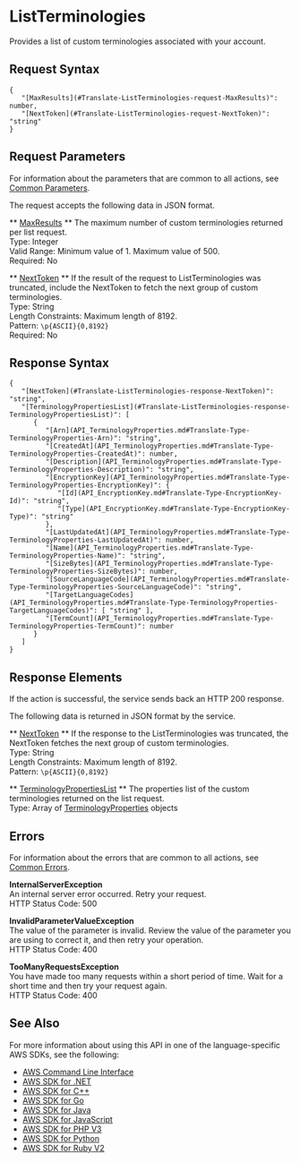 # ListTerminologies<a name="API_ListTerminologies"></a>

Provides a list of custom terminologies associated with your account\.

## Request Syntax<a name="API_ListTerminologies_RequestSyntax"></a>

```
{
   "[MaxResults](#Translate-ListTerminologies-request-MaxResults)": number,
   "[NextToken](#Translate-ListTerminologies-request-NextToken)": "string"
}
```

## Request Parameters<a name="API_ListTerminologies_RequestParameters"></a>

For information about the parameters that are common to all actions, see [Common Parameters](CommonParameters.md)\.

The request accepts the following data in JSON format\.

 ** [MaxResults](#API_ListTerminologies_RequestSyntax) **   <a name="Translate-ListTerminologies-request-MaxResults"></a>
The maximum number of custom terminologies returned per list request\.  
Type: Integer  
Valid Range: Minimum value of 1\. Maximum value of 500\.  
Required: No

 ** [NextToken](#API_ListTerminologies_RequestSyntax) **   <a name="Translate-ListTerminologies-request-NextToken"></a>
If the result of the request to ListTerminologies was truncated, include the NextToken to fetch the next group of custom terminologies\.   
Type: String  
Length Constraints: Maximum length of 8192\.  
Pattern: `\p{ASCII}{0,8192}`   
Required: No

## Response Syntax<a name="API_ListTerminologies_ResponseSyntax"></a>

```
{
   "[NextToken](#Translate-ListTerminologies-response-NextToken)": "string",
   "[TerminologyPropertiesList](#Translate-ListTerminologies-response-TerminologyPropertiesList)": [ 
      { 
         "[Arn](API_TerminologyProperties.md#Translate-Type-TerminologyProperties-Arn)": "string",
         "[CreatedAt](API_TerminologyProperties.md#Translate-Type-TerminologyProperties-CreatedAt)": number,
         "[Description](API_TerminologyProperties.md#Translate-Type-TerminologyProperties-Description)": "string",
         "[EncryptionKey](API_TerminologyProperties.md#Translate-Type-TerminologyProperties-EncryptionKey)": { 
            "[Id](API_EncryptionKey.md#Translate-Type-EncryptionKey-Id)": "string",
            "[Type](API_EncryptionKey.md#Translate-Type-EncryptionKey-Type)": "string"
         },
         "[LastUpdatedAt](API_TerminologyProperties.md#Translate-Type-TerminologyProperties-LastUpdatedAt)": number,
         "[Name](API_TerminologyProperties.md#Translate-Type-TerminologyProperties-Name)": "string",
         "[SizeBytes](API_TerminologyProperties.md#Translate-Type-TerminologyProperties-SizeBytes)": number,
         "[SourceLanguageCode](API_TerminologyProperties.md#Translate-Type-TerminologyProperties-SourceLanguageCode)": "string",
         "[TargetLanguageCodes](API_TerminologyProperties.md#Translate-Type-TerminologyProperties-TargetLanguageCodes)": [ "string" ],
         "[TermCount](API_TerminologyProperties.md#Translate-Type-TerminologyProperties-TermCount)": number
      }
   ]
}
```

## Response Elements<a name="API_ListTerminologies_ResponseElements"></a>

If the action is successful, the service sends back an HTTP 200 response\.

The following data is returned in JSON format by the service\.

 ** [NextToken](#API_ListTerminologies_ResponseSyntax) **   <a name="Translate-ListTerminologies-response-NextToken"></a>
 If the response to the ListTerminologies was truncated, the NextToken fetches the next group of custom terminologies\.   
Type: String  
Length Constraints: Maximum length of 8192\.  
Pattern: `\p{ASCII}{0,8192}` 

 ** [TerminologyPropertiesList](#API_ListTerminologies_ResponseSyntax) **   <a name="Translate-ListTerminologies-response-TerminologyPropertiesList"></a>
The properties list of the custom terminologies returned on the list request\.  
Type: Array of [TerminologyProperties](API_TerminologyProperties.md) objects

## Errors<a name="API_ListTerminologies_Errors"></a>

For information about the errors that are common to all actions, see [Common Errors](CommonErrors.md)\.

 **InternalServerException**   
 An internal server error occurred\. Retry your request\.  
HTTP Status Code: 500

 **InvalidParameterValueException**   
The value of the parameter is invalid\. Review the value of the parameter you are using to correct it, and then retry your operation\.  
HTTP Status Code: 400

 **TooManyRequestsException**   
 You have made too many requests within a short period of time\. Wait for a short time and then try your request again\.  
HTTP Status Code: 400

## See Also<a name="API_ListTerminologies_SeeAlso"></a>

For more information about using this API in one of the language\-specific AWS SDKs, see the following:
+  [AWS Command Line Interface](https://docs.aws.amazon.com/goto/aws-cli/translate-2017-07-01/ListTerminologies) 
+  [AWS SDK for \.NET](https://docs.aws.amazon.com/goto/DotNetSDKV3/translate-2017-07-01/ListTerminologies) 
+  [AWS SDK for C\+\+](https://docs.aws.amazon.com/goto/SdkForCpp/translate-2017-07-01/ListTerminologies) 
+  [AWS SDK for Go](https://docs.aws.amazon.com/goto/SdkForGoV1/translate-2017-07-01/ListTerminologies) 
+  [AWS SDK for Java](https://docs.aws.amazon.com/goto/SdkForJava/translate-2017-07-01/ListTerminologies) 
+  [AWS SDK for JavaScript](https://docs.aws.amazon.com/goto/AWSJavaScriptSDK/translate-2017-07-01/ListTerminologies) 
+  [AWS SDK for PHP V3](https://docs.aws.amazon.com/goto/SdkForPHPV3/translate-2017-07-01/ListTerminologies) 
+  [AWS SDK for Python](https://docs.aws.amazon.com/goto/boto3/translate-2017-07-01/ListTerminologies) 
+  [AWS SDK for Ruby V2](https://docs.aws.amazon.com/goto/SdkForRubyV2/translate-2017-07-01/ListTerminologies) 